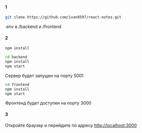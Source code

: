 

#### 1
```bash
git clone https://github.com/ivan8597/react-notes.git
```
 .env в /backend и /frontend
#### 2
```bash
npm install
```

```bash
cd backend
npm install
npm start
```
Сервер будет запущен на порту 5001

```bash
cd frontend
npm install
npm start
```
Фронтенд будет доступен на порту 3000

#### 3
Откройте браузер и перейдите по адресу [http://localhost:3000](http://localhost:3000)


